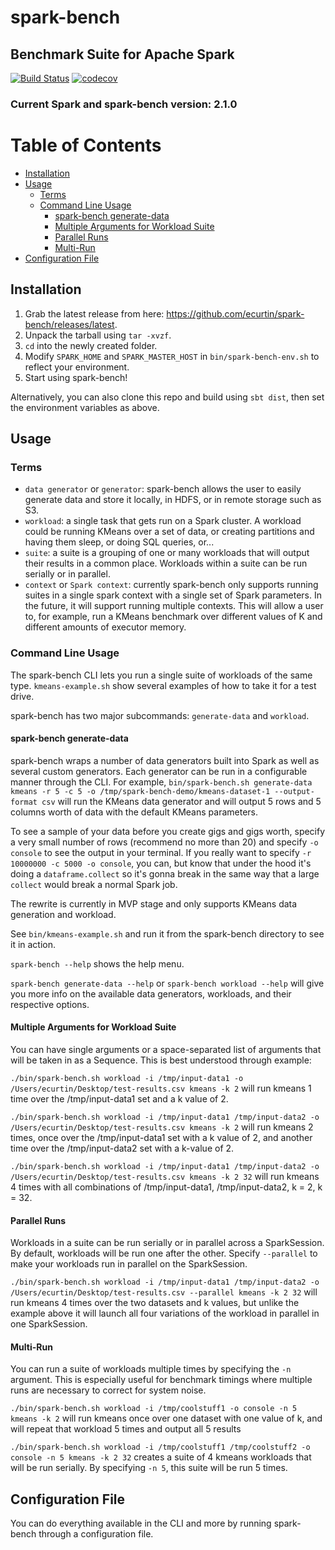 # spark-bench
## Benchmark Suite for Apache Spark

[![Build Status](https://travis-ci.org/ecurtin/spark-bench.svg?branch=master)](https://travis-ci.org/ecurtin/spark-bench)
[![codecov](https://codecov.io/gh/ecurtin/spark-bench/branch/master/graph/badge.svg)](https://codecov.io/gh/ecurtin/spark-bench)


### Current Spark and spark-bench version: 2.1.0

<!-- START doctoc generated TOC please keep comment here to allow auto update -->
<!-- DON'T EDIT THIS SECTION, INSTEAD RE-RUN doctoc TO UPDATE -->
# Table of Contents

- [Installation](#installation)
- [Usage](#usage)
  - [Terms](#terms)
  - [Command Line Usage](#command-line-usage)
    - [spark-bench generate-data](#spark-bench-generate-data)
    - [Multiple Arguments for Workload Suite](#multiple-arguments-for-workload-suite)
    - [Parallel Runs](#parallel-runs)
    - [Multi-Run](#multi-run)
- [Configuration File](#configuration-file)

<!-- END doctoc generated TOC please keep comment here to allow auto update -->

## Installation

1. Grab the latest release from here: <https://github.com/ecurtin/spark-bench/releases/latest>.
2. Unpack the tarball using `tar -xvzf`.
3. `cd` into the newly created folder.
4. Modify `SPARK_HOME` and `SPARK_MASTER_HOST` in `bin/spark-bench-env.sh` to reflect your environment. 
5. Start using spark-bench!

Alternatively, you can also clone this repo and build using `sbt dist`, then set the environment variables as above.

## Usage

### Terms

- `data generator` or `generator`: spark-bench allows the user to easily generate data and store it locally, in HDFS, or in remote storage such as S3.
- `workload`: a single task that gets run on a Spark cluster. A workload could be running KMeans over a set of data, or creating partitions and having them sleep, or doing SQL queries, or...
- `suite`: a suite is a grouping of one or many workloads that will output their results in a common place. Workloads within a suite can be run serially or in parallel.
- `context` or `Spark context`: currently spark-bench only supports running suites in a single spark context with a single set of Spark parameters. In the future, it will support running
multiple contexts. This will allow a user to, for example, run a KMeans benchmark over different values of K and different amounts of executor memory.

### Command Line Usage

The spark-bench CLI lets you run a single suite of workloads of the same type. `kmeans-example.sh` show several examples of how to take it for a test drive.

spark-bench has two major subcommands: `generate-data` and `workload`. 

#### spark-bench generate-data

spark-bench wraps a number of data generators built into Spark as well as several custom generators. Each generator can be run in a configurable manner through the CLI.
For example, `bin/spark-bench.sh generate-data kmeans -r 5 -c 5 -o /tmp/spark-bench-demo/kmeans-dataset-1 --output-format csv` will run the KMeans data generator and will output
5 rows and 5 columns worth of data with the default KMeans parameters.

To see a sample of your data before you create gigs and gigs worth, specify a very small number of rows (recommend no more than 20) and specify `-o console` to see the
output in your terminal. If you really want to specify `-r 10000000 -c 5000 -o console`, you can, but know that under the hood it's doing a `dataframe.collect` so it's 
gonna break in the same way that a large `collect` would break a normal Spark job.


The rewrite is currently in MVP stage and only supports KMeans data generation and workload.

See `bin/kmeans-example.sh` and run it from the spark-bench directory to see it in action.

`spark-bench --help` shows the help menu.

`spark-bench generate-data --help` or `spark-bench workload --help` will give you more info on the available data generators, workloads, and their respective options.
 
#### Multiple Arguments for Workload Suite

You can have single arguments or a space-separated list of arguments that will be taken in as a Sequence.
This is best understood through example:

`./bin/spark-bench.sh workload -i /tmp/input-data1 -o /Users/ecurtin/Desktop/test-results.csv kmeans -k 2`
will run kmeans 1 time over the /tmp/input-data1 set and a k value of 2.

`./bin/spark-bench.sh workload -i /tmp/input-data1 /tmp/input-data2 -o /Users/ecurtin/Desktop/test-results.csv kmeans -k 2`
will run kmeans 2 times, once over the /tmp/input-data1 set with a k value of 2, and another time over the /tmp/input-data2 set with a k-value of 2.

`./bin/spark-bench.sh workload -i /tmp/input-data1 /tmp/input-data2 -o /Users/ecurtin/Desktop/test-results.csv kmeans -k 2 32`
will run kmeans 4 times with all combinations of /tmp/input-data1, /tmp/input-data2, k = 2, k = 32.

#### Parallel Runs

Workloads in a suite can be run serially or in parallel across a SparkSession. By default, workloads will be run one after the other. 
Specify `--parallel` to make your workloads run in parallel on the SparkSession.

`./bin/spark-bench.sh workload -i /tmp/input-data1 /tmp/input-data2 -o /Users/ecurtin/Desktop/test-results.csv --parallel kmeans -k 2 32`
will run kmeans 4 times over the two datasets and k values, but unlike the example above it will launch all four variations of the workload in parallel in one SparkSession.

#### Multi-Run

You can run a suite of workloads multiple times by specifying the `-n` argument. 
This is especially useful for benchmark timings where multiple runs are necessary to correct for system noise.

`./bin/spark-bench.sh workload -i /tmp/coolstuff1 -o console -n 5 kmeans -k 2`
will run kmeans once over one dataset with one value of k, and will repeat that workload 5 times and output all 5 results

`./bin/spark-bench.sh workload -i /tmp/coolstuff1 /tmp/coolstuff2 -o console -n 5 kmeans -k 2 32`
creates a suite of 4 kmeans workloads that will be run serially. By specifying `-n 5`, this suite will be run 5 times.

## Configuration File

You can do everything available in the CLI and more by running spark-bench through a configuration file.